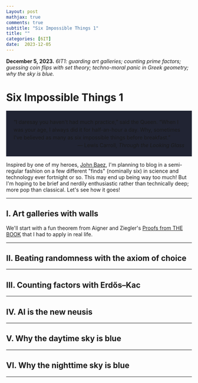 ```yaml
---
Layout: post
mathjax: true
comments: true
subtitle: "Six Impossible Things 1"
title: ""
categories: [6IT]
date:  2023-12-05
---
```


**December 5, 2023.** *6IT1: guarding art
  galleries; counting prime factors; guessing coin flips with set theory;
  techno-moral panic in Greek geometry; why the sky is blue.*

<h1>Six Impossible Things 1</h1>

<div style="background-color: #212433 ; padding: 20px; border: 0px solid
grey; line-height:1.5">
“I daresay you haven't had much practice,” said the Queen. “When I was
your age, I always did it for half-an-hour a day. Why, sometimes I've
believed as many as six impossible things before breakfast.”<br>

<div style="text-align: right">— Lewis Carroll, <i>Through the Looking Glass</i>
</div>
</div>

Inspired by one of my heroes, [John Baez](https://math.ucr.edu/home/baez/TWF.html), I'm
planning to blog in a semi-regular fashion on a few different "finds"
(nominally six) in science and technology ever fortnight or so. This may end up being way
too much! But I'm hoping to be brief and nerdily enthusiastic rather
than technically deep; more pop than classical. Let's see how it goes!

---

<h2>I. Art galleries with walls</h2>

We'll start with a fun theorem from Aigner and Ziegler's
[Proofs from THE BOOK](https://link.springer.com/book/10.1007/978-3-662-57265-8)
that I had to apply in real life.

---

<h2>II. Beating randomness with the axiom of choice</h2>

---

<h2>III. Counting factors with Erdős–Kac</h2>

---

<h2>IV. AI is the new neusis</h2>

---

<h2>V. Why the daytime sky is blue</h2>

---

<h2>VI. Why the nighttime sky is blue</h2>

---
